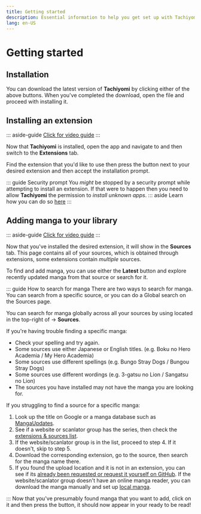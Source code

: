```yaml
---
title: Getting started
description: Essential information to help you get set up with Tachiyomi.
lang: en-US
---
```


# Getting started

## Installation

<DownloadButtons downloadStableTag="Tachiyomi" downloadPreviewTag="Tachiyomi Preview"/>

You can download the latest version of **Tachiyomi** by clicking either of the above buttons.
When you've completed the download, open the <VersionTag fileName/> file and proceed with installing it.

## Installing an extension

::: aside-guide
[<MaterialIcon icon-name="videocam"/> Click for video guide](/help/guides/getting-started/assets/Extension-Install.webm)
:::

Now that **Tachiyomi** is installed, open the app and navigate to <Navigation item="browse"/> and then switch to the **Extensions** tab.

Find the extension that you'd like to use then press the <Navigation item="install"/> button next to your desired extension and then accept the installation prompt.

::: guide Security prompt
You *might* be stopped by a security prompt while attempting to install an extension. If that were to happen then you need to allow **Tachiyomi** the permission to *install unknown apps*.
::: aside
Learn how you can do so [here](/help/faq/#how-do-i-allow-third-party-installations)
:::

## Adding manga to your library

::: aside-guide
[<MaterialIcon icon-name="videocam"/> Click for video guide](/help/guides/getting-started/assets/Library-AddTo.webm)
:::

Now that you've installed the desired extension, it will show in the **Sources** tab. This page contains all of your sources, which is obtained through extensions, some extensions contain *multiple* sources.

To find and add manga, you can use either the **Latest** button and explore recently updated manga from that source or search for it.

::: guide How to search for manga
There are two ways to search for manga. You can search from a specific source, or you can do a Global search on the Sources page.

You can search for manga globally across all your sources by using <Navigation item="search"/> located in the top-right of <Navigation item="browse"/> → **Sources**.

If you're having trouble finding a specific manga:
* Check your spelling and try again.
* Some sources use either Japanese or English titles. (e.g. Boku no Hero Academia / My Hero Academia)
* Some sources use different spellings (e.g. Bungo Stray Dogs / Bungou Stray Dogs)
* Some sources use different wordings (e.g. 3-gatsu no Lion / Sangatsu no Lion)
* The sources you have installed may not have the manga you are looking for.

If you struggling to find a source for a specific manga:
1. Look up the title on Google or a manga database such as [MangaUpdates](https://www.mangaupdates.com/).
2. See if a website or scanlator group has the series, then check the [extensions & sources list](/extensions/).
3. If the website/scanlator group is in the list, proceed to step 4. If it doesn't, skip to step 5.
4. Download the corresponding extension, go to the source, then search for the manga name there.
5. If you found the upload location and it is not in an extension, you can see if its [already been requested or request it yourself on GitHub](https://github.com/inorichi/tachiyomi-extensions/issues). If the website/scanlator group doesn't have an online manga reader, you can download the manga manually and set up [local manga](/help/guides/reading-local-manga).

:::
Now that you've presumably found manga that you want to add, click on it and then press the <Navigation item="bookmark"/> button, it should now appear in your <Navigation item="library"/> ready to be read!



